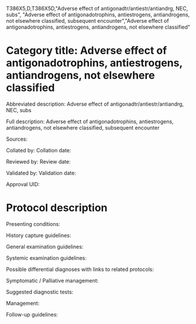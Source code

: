 T386X5,D,T386X5D,"Adverse effect of antigonadtr/antiestr/antiandrg, NEC, subs", "Adverse effect of antigonadotrophins, antiestrogens, antiandrogens, not elsewhere classified, subsequent encounter","Adverse effect of antigonadotrophins, antiestrogens, antiandrogens, not elsewhere classified"
# Category title: Adverse effect of antigonadotrophins, antiestrogens, antiandrogens, not elsewhere classified

Abbreviated description: Adverse effect of antigonadtr/antiestr/antiandrg, NEC, subs

Full description: Adverse effect of antigonadotrophins, antiestrogens, antiandrogens, not elsewhere classified, subsequent encounter

Sources:

Collated by:
Collation date:

Reviewed by:
Review date:

Validated by:
Validation date:

Approval UID:

# Protocol description

Presenting conditions:

History capture guidelines:

General examination guidelines:

Systemic examination guidelines:

Possible differential diagnoses with links to related protocols:

Symptomatic / Palliative management:

Suggested diagnostic tests:

Management:

Follow-up guidelines:
